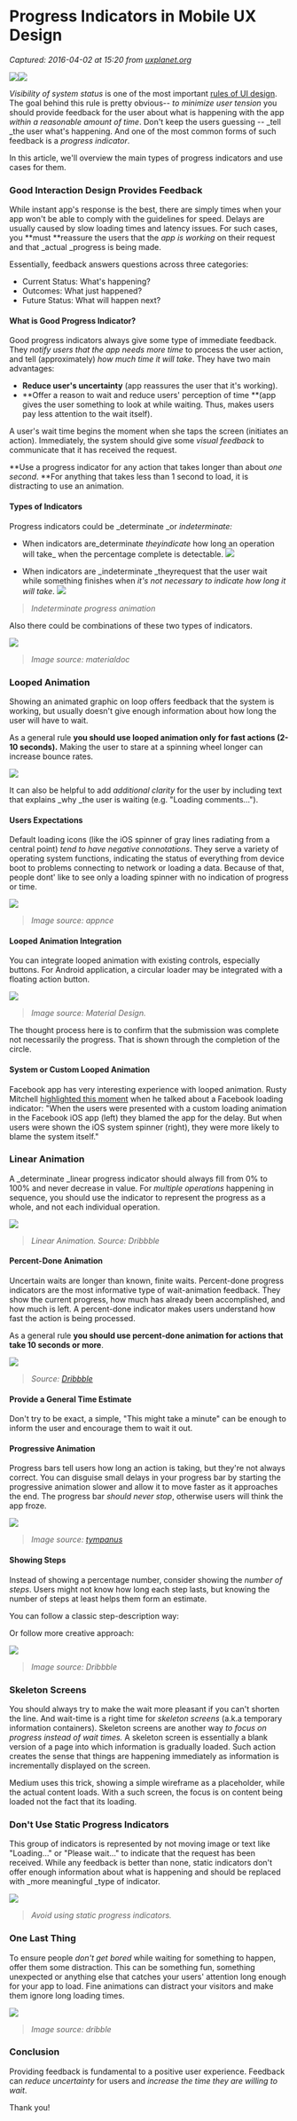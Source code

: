 # Progress Indicators in Mobile UX Design

_Captured: 2016-04-02 at 15:20 from [uxplanet.org](https://uxplanet.org/progress-indicators-in-mobile-ux-design-a141e22f3ea0)_

![](https://cdn-images-1.medium.com/freeze/max/30/1*CxeYNeoJ1vbg4Jgef6WJRw.png?q=20)![](https://cdn-images-1.medium.com/max/800/1*CxeYNeoJ1vbg4Jgef6WJRw.png)

_Visibility of system status_ is one of the most important [rules of UI design](https://uxplanet.org/golden-rules-of-user-interface-design-19282aeb06b). The goal behind this rule is pretty obvious-- _to minimize user tension_ you should provide feedback for the user about what is happening with the app _within a reasonable amount of time_. Don't keep the users guessing -- _tell _the user what's happening. And one of the most common forms of such feedback is a _progress indicator_.

In this article, we'll overview the main types of progress indicators and use cases for them.

### Good Interaction Design Provides Feedback

While instant app's response is the best, there are simply times when your app won't be able to comply with the guidelines for speed. Delays are usually caused by slow loading times and latency issues. For such cases, you **must **reassure the users that the _app is working_ on their request and that _actual _progress is being made.

Essentially, feedback answers questions across three categories:

  * Current Status: What's happening?
  * Outcomes: What just happened?
  * Future Status: What will happen next?

#### What is Good Progress Indicator?

Good progress indicators always give some type of immediate feedback. They _notify users that the app needs more time_ to process the user action, and tell (approximately) _how much time it will take_. They have two main advantages:

  * **Reduce user's uncertainty** (app reassures the user that it's working).
  * **Offer a reason to wait and reduce users' perception of time **(app gives the user something to look at while waiting. Thus, makes users pay less attention to the wait itself).

A user's wait time begins the moment when she taps the screen (initiates an action). Immediately, the system should give some _visual feedback_ to communicate that it has received the request.

**Use a progress indicator for any action that takes longer than about _one second_. **For anything that takes less than 1 second to load, it is distracting to use an animation.

#### Types of Indicators

Progress indicators could be _determinate _or _indeterminate:_

  * When indicators are_determinate _theyindicate_ how long an operation will take_ when the percentage complete is detectable.
![](https://cdn-images-1.medium.com/max/800/0*etFyd9H09WNqOynV.gif)

  * When indicators are _indeterminate _theyrequest that the user wait while something finishes when _it's not necessary to indicate how long it will take_.
![](https://cdn-images-1.medium.com/max/800/0*OnojxZLGGsDJNDCU.)

> _Indeterminate progress animation_

Also there could be combinations of these two types of indicators.

![](https://cdn-images-1.medium.com/max/800/0*AmVWS1MBIG3BPeAy.gif)

> _Image source: materialdoc_

### Looped Animation

Showing an animated graphic on loop offers feedback that the system is working, but usually doesn't give enough information about how long the user will have to wait.

As a general rule **you should use looped animation only for fast actions (2-10 seconds).** Making the user to stare at a spinning wheel longer can increase bounce rates.

![](https://cdn-images-1.medium.com/max/800/0*3_FKrfSi3qfIbRQk.gif)

It can also be helpful to add _additional clarity_ for the user by including text that explains _why _the user is waiting (e.g. "Loading comments…").

#### Users Expectations

Default loading icons (like the iOS spinner of gray lines radiating from a central point) _tend to have negative connotations_. They serve a variety of operating system functions, indicating the status of everything from device boot to problems connecting to network or loading a data. Because of that, people dont' like to see only a loading spinner with no indication of progress or time.

![](https://cdn-images-1.medium.com/max/800/0*OkpuB3JmeSlzsYx5.gif)

> _Image source: appnce_

#### Looped Animation Integration

You can integrate looped animation with existing controls, especially buttons. For Android application, a circular loader may be integrated with a floating action button.

![](https://cdn-images-1.medium.com/max/800/0*sM8xtgfVHFRfHNwj.gif)

> _Image source: Material Design._

The thought process here is to confirm that the submission was complete not necessarily the progress. That is shown through the completion of the circle.

#### System or Custom Looped Animation

Facebook app has very interesting experience with looped animation. Rusty Mitchell [highlighted this moment](http://mercury.io/blog/the-psychology-of-waiting-loading-animations-and-facebook) when he talked about a Facebook loading indicator: "When the users were presented with a custom loading animation in the Facebook iOS app (left) they blamed the app for the delay. But when users were shown the iOS system spinner (right), they were more likely to blame the system itself."

### Linear Animation

A _determinate _linear progress indicator should always fill from 0% to 100% and never decrease in value. For _multiple operations_ happening in sequence, you should use the indicator to represent the progress as a whole, and not each individual operation.

![](https://cdn-images-1.medium.com/max/800/0*HZ6Q66Dr1OsFHUS2.gif)

> _Linear Animation. Source: Dribbble_

#### Percent-Done Animation

Uncertain waits are longer than known, finite waits. Percent-done progress indicators are the most informative type of wait-animation feedback. They show the current progress, how much has already been accomplished, and how much is left. A percent-done indicator makes users understand how fast the action is being processed.

As a general rule **you should use percent-done animation for actions that take 10 seconds or more**.

![](https://cdn-images-1.medium.com/max/800/1*L--PZVptC42tnL4R0ZTM1g.jpeg)

> _Source: [Dribbble](https://dribbble.com/shots/870104-Progress-bar)_

#### Provide a General Time Estimate

Don't try to be exact, a simple, "This might take a minute" can be enough to inform the user and encourage them to wait it out.

#### Progressive Animation

Progress bars tell users how long an action is taking, but they're not always correct. You can disguise small delays in your progress bar by starting the progressive animation slower and allow it to move faster as it approaches the end. The progress bar _should never stop_, otherwise users will think the app froze.

![](https://cdn-images-1.medium.com/max/800/1*UdSMKDw4C9Le1qE79z5aFw.gif)

> _Image source: [tympanus](http://tympanus.net/codrops/2015/09/23/elastic-progress/)_

#### Showing Steps

Instead of showing a percentage number, consider showing the _number of steps_. Users might not know how long each step lasts, but knowing the number of steps at least helps them form an estimate.

You can follow a classic step-description way:

Or follow more creative approach:

![](https://cdn-images-1.medium.com/max/800/0*a9YVBfQQDI68Il7Z.gif)

> _Image source: Dribbble_

### Skeleton Screens

You should always try to make the wait more pleasant if you can't shorten the line. And wait-time is a right time for _skeleton screens_ (a.k.a temporary information containers). Skeleton screens are another way _to focus on progress instead of wait times._ A skeleton screen is essentially a blank version of a page into which information is gradually loaded. Such action creates the sense that things are happening immediately as information is incrementally displayed on the screen.

Medium uses this trick, showing a simple wireframe as a placeholder, while the actual content loads. With a such screen, the focus is on content being loaded not the fact that its loading.

### Don't Use Static Progress Indicators

This group of indicators is represented by not moving image or text like "Loading…" or "Please wait…" to indicate that the request has been received. While any feedback is better than none, static indicators don't offer enough information about what is happening and should be replaced with _more meaningful _type of indicator.

![](https://cdn-images-1.medium.com/max/800/0*-IoUUPvNx3NihgGi.gif)

> _Avoid using static progress indicators._

### One Last Thing

To ensure people _don't get bored_ while waiting for something to happen, offer them some distraction. This can be something fun, something unexpected or anything else that catches your users' attention long enough for your app to load. Fine animations can distract your visitors and make them ignore long loading times.

![](https://cdn-images-1.medium.com/max/800/0*jDiW43DO8662Sj52.gif)

> _Image source: dribble_

### Conclusion

Providing feedback is fundamental to a positive user experience. Feedback can _reduce uncertainty_ for users and _increase the time they are willing to wait_.

Thank you!
